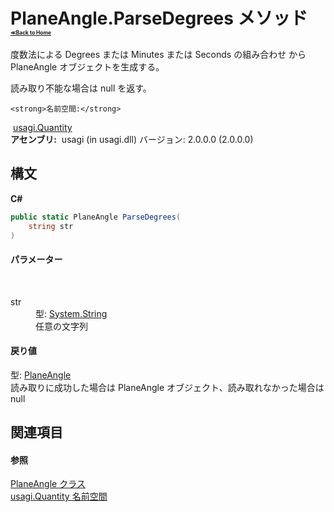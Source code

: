 # PlaneAngle.ParseDegrees メソッド <div style="font-size:30%"><a href="https://github.com/usagi/usagi.cs/blob/master/docs/Home.md">≪Back to Home</a></div> 

度数法による Degrees または Minutes または Seconds の組み合わせ から PlaneAngle オブジェクトを生成する。 

読み取り不能な場合は null を返す。


    <strong>名前空間:</strong>
&nbsp;<a href="N_usagi_Quantity.md">usagi.Quantity</a><br /><strong>アセンブリ:</strong>
&nbsp;usagi (in usagi.dll) バージョン: 2.0.0.0 (2.0.0.0)

## 構文

**C#**<br />
``` C#
public static PlaneAngle ParseDegrees(
	string str
)
```


#### パラメーター
&nbsp;<dl><dt>str</dt><dd>型: <a href="http://msdn2.microsoft.com/ja-jp/library/s1wwdcbf" target="_blank">System.String</a><br />任意の文字列</dd></dl>

#### 戻り値
型: <a href="T_usagi_Quantity_PlaneAngle.md">PlaneAngle</a><br />読み取りに成功した場合は PlaneAngle オブジェクト、読み取れなかった場合は null

## 関連項目


#### 参照
<a href="T_usagi_Quantity_PlaneAngle.md">PlaneAngle クラス</a><br /><a href="N_usagi_Quantity.md">usagi.Quantity 名前空間</a><br />